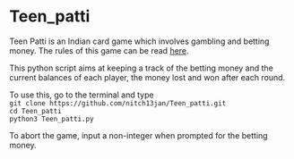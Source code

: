 # Teen_patti

Teen Patti is an Indian card game which involves gambling and betting money. The rules of this game can be read [here][1].

This python script aims at keeping a track of the betting money and the current balances of each player, the money lost and won after each round.

To use this, go to the terminal and type<br />
            `git clone https://github.com/nitch13jan/Teen_patti.git`<br />
            `cd Teen_patti`<br />
            `python3 Teen_patti.py`<br />

To abort the game, input a non-integer when prompted for the betting money. 

[1]: https://www.pagat.com/vying/teen_pathi.html 
